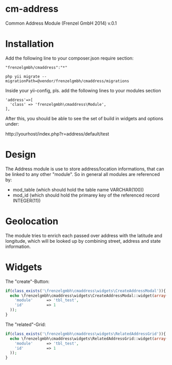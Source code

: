 cm-address
==========

Common Address Module (Frenzel GmbH 2014) v.0.1

Installation
============

Add the following line to your composer.json require section:

```
"frenzelgmbh/cmaddress":"*"
```

```
php yii migrate --migrationPath=@vendor/frenzelgmbh/cmaddress/migrations
```

Inside your yii-config, pls. add the following lines to your modules section
```
'address'=>[
  'class' => 'frenzelgmbh\cmaddress\Module',
],
```

After this, you should be able to see the set of build in widgets and options under:

http://yourhost/index.php?r=address/default/test

Design
======

The Address module is use to store address/location informations, that can be linked to any other "module".
So in general all modules are referenced by:

* mod_table (which should hold the table name VARCHAR(100))
* mod_id    (which should hold the primarey key of the referenced record INTEGER(11))

Geolocation
===========

The module tries to enrich each passed over address with the latitude and longitude, which will be looked
up by combining street, address and state information.


Widgets
=======

The "create"-Button:
```php
if(class_exists('\frenzelgmbh\cmaddress\widgets\CreateAddressModal')){
  echo \frenzelgmbh\cmaddress\widgets\CreateAddressModal::widget(array(
    'module'      => 'tbl_test',
    'id'          => 1
  )); 
}
```

The "related"-Grid:
```php
if(class_exists('\frenzelgmbh\cmaddress\widgets\RelatedAddressGrid')){
  echo \frenzelgmbh\cmaddress\widgets\RelatedAddressGrid::widget(array(
    'module'      => 'tbl_test',
    'id'          => 1
  )); 
}
```
